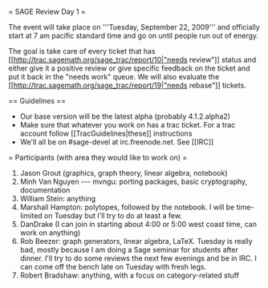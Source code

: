 = SAGE Review Day 1 =

The event will take place on '''Tuesday, September 22, 2009''' and officially start at 7 am pacific standard time and go on until people run out of energy.

The goal is take care of every ticket that has [[http://trac.sagemath.org/sage_trac/report/10|"needs review"]] status and either give it a positive review or give specific feedback on the ticket and put it back in the "needs work" queue.  We will also evaluate the [[http://trac.sagemath.org/sage_trac/report/19|"needs rebase"]] tickets.


== Guidelines ==



 * Our base version will be the latest alpha (probably 4.1.2.alpha2)
 * Make sure that whatever you work on has a trac ticket.  For a trac account follow [[TracGuidelines|these]] instructions
 * We'll all be on #sage-devel at irc.freenode.net.  See [[IRC]]

= Participants (with area they would like to work on) =

 1. Jason Grout (graphics, graph theory, linear algebra, notebook)
 1. Minh Van Nguyen --- mvngu: porting packages, basic cryptography, documentation
 1. William Stein: anything
 1. Marshall Hampton: polytopes, followed by the notebook.  I will be time-limited on Tuesday but I'll try to do at least a few.
 1. DanDrake (I can join in starting about 4:00 or 5:00 west coast time, can work on anything)
 1. Rob Beezer: graph generators, linear algebra, LaTeX.  Tuesday is really bad, mostly because I am doing a Sage seminar for students after dinner.  I'll try to do some reviews the next few evenings and be in IRC.  I can come off the bench late on Tuesday with fresh legs.
 1. Robert Bradshaw: anything, with a focus on category-related stuff
